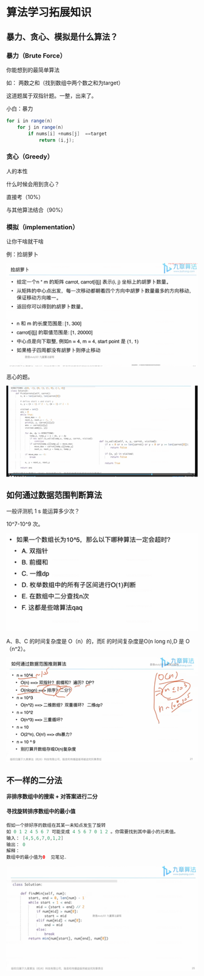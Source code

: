 # 算法学习拓展知识



## 暴力、贪心、模拟是什么算法？



### 暴力（Brute Force）

你能想到的最简单算法

如： 两数之和（找到数组中两个数之和为target）

这道题属于双指针题。一整，出来了。

小白：暴力

```java
for i in range(n)
    for j in range(n)
        if nums[i] +nums[j]  ==target
        	return (i,j);
```



### 贪心（Greedy）

人的本性

什么时候会用到贪心？

直接考（10%）

与其他算法结合（90%）



### 模拟（implementation）

让你干啥就干啥

例：捡胡萝卜

![1658750036306](算法学习拓展知识.assets/1658750036306.png)



恶心的题。

![1658750207522](算法学习拓展知识.assets/1658750207522.png)





## 如何通过数据范围判断算法



一般评测机 1 s 能运算多少次？

10^7-10^9 次。

![1658750619317](算法学习拓展知识.assets/1658750619317.png)

A、B、C 的时间复杂度是 O（n）的，而E 的时间复杂度是O(n long n),D 是 O（n^2）。



![1658751159529](算法学习拓展知识.assets/1658751159529.png)





## 不一样的二分法

**非排序数组中的搜索 + 对答案进行二分**

#### 寻找旋转排序数组中的最小值

```java
假如一个排好序的数组在其某一未知点发生了旋转
如 0 1 2 4 5 6 7 可能变成 4 5 6 7 0 1 2 。你需要找到其中最小的元素值。
输入： [4,5,6,7,0,1,2]
输出： 0
解释：
数组中的最小值为0  见笔记.
```

![1658754095402](算法学习拓展知识.assets/1658754095402.png)


